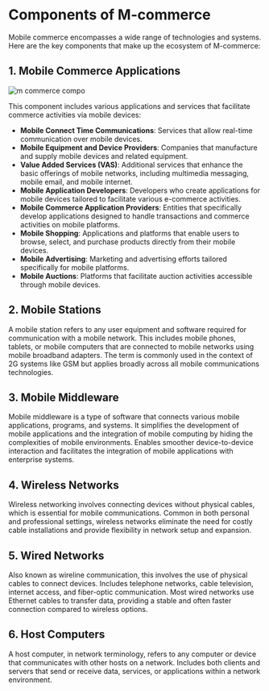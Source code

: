# Components of M-commerce

Mobile commerce encompasses a wide range of technologies and systems. Here are the key components that make up the ecosystem of M-commerce:

## 1. Mobile Commerce Applications

![m commerce compo](https://github.com/Collegehive/Notes/assets/159722383/70df46c3-f90c-4137-a9b9-6fbc1b76bcd1)

This component includes various applications and services that facilitate commerce activities via mobile devices:

- **Mobile Connect Time Communications**: Services that allow real-time communication over mobile devices.
- **Mobile Equipment and Device Providers**: Companies that manufacture and supply mobile devices and related equipment.
- **Value Added Services (VAS)**: Additional services that enhance the basic offerings of mobile networks, including multimedia messaging, mobile email, and mobile internet.
- **Mobile Application Developers**: Developers who create applications for mobile devices tailored to facilitate various e-commerce activities.
- **Mobile Commerce Application Providers**: Entities that specifically develop applications designed to handle transactions and commerce activities on mobile platforms.
- **Mobile Shopping**: Applications and platforms that enable users to browse, select, and purchase products directly from their mobile devices.
- **Mobile Advertising**: Marketing and advertising efforts tailored specifically for mobile platforms.
- **Mobile Auctions**: Platforms that facilitate auction activities accessible through mobile devices.

## 2. Mobile Stations

A mobile station refers to any user equipment and software required for communication with a mobile network.
This includes mobile phones, tablets, or mobile computers that are connected to mobile networks using mobile broadband adapters.
The term is commonly used in the context of 2G systems like GSM but applies broadly across all mobile communications technologies.

## 3. Mobile Middleware

Mobile middleware is a type of software that connects various mobile applications, programs, and systems.
It simplifies the development of mobile applications and the integration of mobile computing by hiding the complexities of mobile environments.
Enables smoother device-to-device interaction and facilitates the integration of mobile applications with enterprise systems.

## 4. Wireless Networks

Wireless networking involves connecting devices without physical cables, which is essential for mobile communications.
Common in both personal and professional settings, wireless networks eliminate the need for costly cable installations and provide flexibility in network setup and expansion.

## 5. Wired Networks

 Also known as wireline communication, this involves the use of physical cables to connect devices.
 Includes telephone networks, cable television, internet access, and fiber-optic communication.
 Most wired networks use Ethernet cables to transfer data, providing a stable and often faster connection compared to wireless options.

## 6. Host Computers

A host computer, in network terminology, refers to any computer or device that communicates with other hosts on a network.
Includes both clients and servers that send or receive data, services, or applications within a network environment.

